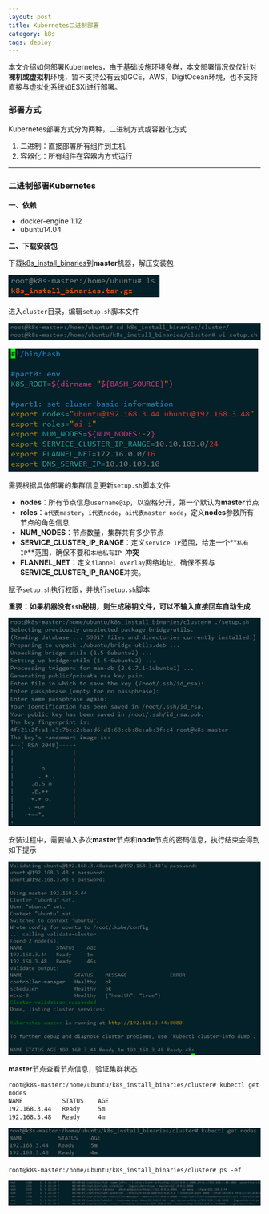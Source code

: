 ```yaml
---
layout: post
title: Kubernetes二进制部署
category: k8s
tags: deploy
---
```




本文介绍如何部署Kubernetes，由于基础设施环境多样，本文部署情况仅仅针对**裸机或虚拟机**环境，暂不支持公有云如GCE，AWS，DigitOcean环境，也不支持直接与虚拟化系统如ESXi进行部署。



### 部署方式

Kubernetes部署方式分为两种，二进制方式或容器化方式

1. 二进制：直接部署所有组件到主机
2. 容器化：所有组件在容器内方式运行




------

### 二进制部署Kubernetes

**一、依赖**

- docker-engine 1.12
- ubuntu14.04

**二、下载安装包**

下载[k8s_install_binaries](\\192.168.3.36\lan_share_robin\k8s_install_binaries.tar.gz)到**master**机器，解压安装包

![](https://raw.githubusercontent.com/RobinLe/RobinLe.github.io/master/_posts/images/11.PNG)

进入`cluster`目录，编辑`setup.sh`脚本文件

![](https://raw.githubusercontent.com/RobinLe/RobinLe.github.io/master/_posts/images/12.PNG)

![](https://raw.githubusercontent.com/RobinLe/RobinLe.github.io/master/_posts/images/13.PNG)

需要根据具体部署的集群信息更新`setup.sh`脚本文件

* **nodes**：所有节点信息`username@ip`，以空格分开，第一个默认为**master**节点
* **roles**：`a代表master`，`i代表node`，`ai代表master node`，定义**nodes**参数所有节点的角色信息
* **NUM_NODES**：节点数量，集群共有多少节点
* **SERVICE_CLUSTER_IP_RANGE**：定义`service IP`范围，给定一个**`私有IP`**范围，确保不要和`本地私有IP `**冲突**
* **FLANNEL_NET**：定义`flannel overlay`网络地址，确保不要与**SERVICE_CLUSTER_IP_RANGE**冲突。



赋予`setup.sh`执行权限，并执行`setup.sh`脚本

**重要：如果机器没有`ssh`秘钥，则生成秘钥文件，可以不输入直接回车自动生成**

![](https://raw.githubusercontent.com/RobinLe/RobinLe.github.io/master/_posts/images/14.PNG)

安装过程中，需要输入多次**master**节点和**node**节点的密码信息，执行结束会得到如下提示

![](https://raw.githubusercontent.com/RobinLe/RobinLe.github.io/master/_posts/images/15.PNG)



**master**节点查看节点信息，验证集群状态

```
root@k8s-master:/home/ubuntu/k8s_install_binaries/cluster# kubectl get nodes
NAME           STATUS    AGE
192.168.3.44   Ready     5m
192.168.3.48   Ready     4m
```

![](https://raw.githubusercontent.com/RobinLe/RobinLe.github.io/master/_posts/images/16.PNG)

```
root@k8s-master:/home/ubuntu/k8s_install_binaries/cluster# ps -ef
```

![](https://raw.githubusercontent.com/RobinLe/RobinLe.github.io/master/_posts/images/17.PNG)
